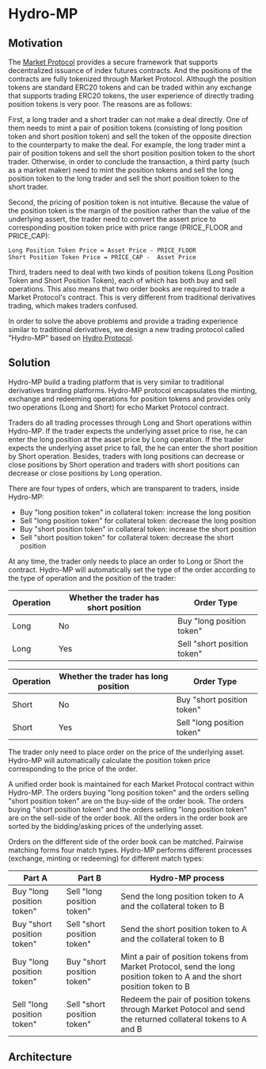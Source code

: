 # Hydro-MP

## Motivation

The [Market Protocol](market-protocol.md) provides a secure framework that supports decentralized issuance of index futures contracts. 
And the positions of the contracts are fully tokenized through Market Protocol. Although the position tokens are standard ERC20 tokens 
and can be traded within any exchange that supports trading ERC20 tokens, the user experience of directly trading position tokens is very poor. The reasons are as follows:

First, a long trader and a short trader can not make a deal directly. One of them needs to mint a pair of position tokens (consisting of 
long position token and short position token) and sell the token of the opposite direction to the counterparty to make the deal. For 
example, the long trader mint a pair of position tokens and sell the short position position token to the short trader. Otherwise, in 
order to conclude the transaction, a third party (such as a market maker) need to mint the position tokens and sell the long position 
token to the long trader and sell the short position token to the short trader.

Second, the pricing of position token is not intuitive. Because the value of the position token is the margin of the position rather 
than the value of the underlying assert, the trader need to convert the assert price to corresponding position token price with price 
range (PRICE_FLOOR and PRICE_CAP):

```
Long Position Token Price = Asset Price - PRICE_FLOOR
Short Position Token Price = PRICE_CAP -  Asset Price
```

Third, traders need to deal with two kinds of position tokens (Long Position Token and Short Position Token),
each of which has both buy and sell operations. This also means that two order books are required to trade a Market
Protocol's contract. This is very different from traditional derivatives trading, which makes traders confused.

In order to solve the above problems and provide a trading experience similar to traditional derivatives, we design a new trading 
protocol called "Hydro-MP" based on [Hydro Protocol](https://hydroprotocol.io/).

## Solution

Hydro-MP build a trading platform that is very similar to traditional derivatives trarding platforms. Hydro-MP protocol encapsulates the 
minting, exchange and redeeming operations for position tokens and provides only two operations (Long and Short) for echo Market 
Protocol contract. 

Traders do all trading processes through Long and Short operations within Hydro-MP. If the trader expects the underlying asset price to 
rise, he can enter the long position at the asset price by Long operation. If the trader expects the underlying asset price to 
fall, the he can enter the short position by Short operation. Besides, traders with long positions can decrease or close positions by 
Short operation and traders with short positions can decrease or close positions by Long operation.

There are four types of orders, which are transparent to traders, inside Hydro-MP: 
- Buy "long position token" in collateral token: increase the long position
- Sell "long position token" for collateral token: decrease the long position
- Buy "short position token" in collateral token: increase the short position
- Sell "short position token" for collateral token: decrease the short position

At any time, the trader only needs to place an order to Long or Short the contract. Hydro-MP will automatically set the type of the 
order according to the type of operation and the position of the trader:

| Operation | Whether the trader has short position| Order Type                              |
|-----------|--------------------------------------|-----------------------------------------|
| Long      | No                                   |  Buy "long position token"              |
| Long      | Yes                                  |  Sell "short position token"            |

| Operation | Whether the trader has long position| Order Type                              |
|-----------|-------------------------------------|-----------------------------------------|
| Short     | No                                  |  Buy "short position token"             |
| Short     | Yes                                 |  Sell "long position token"             |

The trader only need to place order on the price of the underlying asset. Hydro-MP will automatically calculate the position token price
corresponding to the price of the order.

A unified order book is maintained for each Market Protocol contract within Hydro-MP. The orders buying "long position token" and the 
orders selling "short position token" are on the buy-side of the order book. The orders buying "short position token" and the orders 
selling "long position token" are on the sell-side of the order book. All the orders in the order book are sorted by the bidding/asking 
prices of the underlying asset.

Orders on the different side of the order book can be matched. Pairwise matching forms four match types. Hydro-MP performs different processes (exchange, minting or redeeming) for different match types:

| Part A                    | Part B                     | Hydro-MP process                                                     |
|---------------------------|----------------------------|----------------------------------------------------------------------|
| Buy "long position token" | Sell "long position token" |Send the long position token to A and the collateral token to B       |
| Buy "short position token"| Sell "short position token"|Send the short position token to A and the collateral token to B      |
| Buy "long position token" | Buy "short position token" |Mint a pair of position tokens from Market Protocol, send the long position token to A and the short position token to B|
| Sell "long position token"| Sell "short position token"|Redeem the pair of position tokens through Market Potocol and send the returned collateral tokens to A and B|

## Architecture
